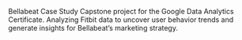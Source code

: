 Bellabeat Case Study
Capstone project for the Google Data Analytics Certificate. Analyzing Fitbit data to uncover user behavior trends and generate insights for Bellabeat’s marketing strategy.
